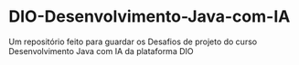 # DIO-Desenvolvimento-Java-com-IA
Um repositório feito para guardar os Desafios de projeto do curso Desenvolvimento Java com IA da plataforma DIO
